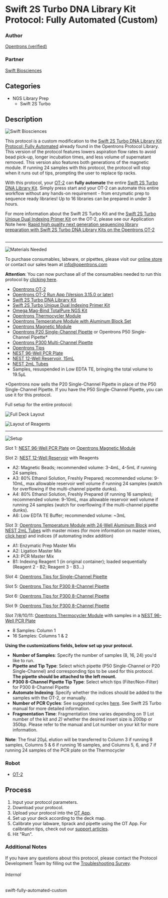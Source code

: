 # Swift 2S Turbo DNA Library Kit Protocol: Fully Automated (Custom)

### Author
[Opentrons (verified)](https://opentrons.com/)

### Partner
[Swift Biosciences](https://swiftbiosci.com/)



## Categories
* NGS Library Prep
	* Swift 2S Turbo


## Description
![Swift Biosciences](https://opentrons-protocol-library-website.s3.amazonaws.com/custom-README-images/swift-2s-protocol/swift_logo.jpg)

This protocol is a custom modification to the [Swift 2S Turbo DNA Library Kit Protocol: Fully Automated](https://protocols.opentrons.com/protocol/swift-fully-automated) already found in the Opentrons Protocol Library. This version of the protocol features lowers aspiration flow rates to avoid bead pick-up, longer incubation times, and less volume of supernatant removed. This version also features both generations of the magnetic module. If running 24 samples with this protocol, the protocol will stop when it runs out of tips, prompting the user to replace tip racks.

With this protocol, your [OT-2](https://shop.opentrons.com/collections/ot-2-robot/products/ot-2) can **fully automate** the entire [Swift 2S Turbo DNA Library Kit](https://swiftbiosci.com/swift-2s-turbo-dna-library-kits/). Simply press start and your OT-2 can automate this entire workflow without any hands-on requirement - from enzymatic prep to sequence ready libraries! Up to 16 libraries can be prepared in under 3 hours.


For more information about the Swift 2S Turbo Kit and the [Swift 2S Turbo Unique Dual Indexing Primer Kit](https://shop.opentrons.com/products/swift-2s-turbo-unique-dual-indexing-primer-kit-96-rxns?_pos=1&_sid=f1fb599e7&_ss=r) on the OT-2, please see our Application Note here: [Rapid high quality next generation sequencing library preparation with Swift 2S Turbo DNA Library Kits on the Opentrons OT-2](https://opentrons-landing-img.s3.amazonaws.com/bundles/swift_automated_ngs_application_note.pdf)</br>
</br>


---
![Materials Needed](https://s3.amazonaws.com/opentrons-protocol-library-website/custom-README-images/001-General+Headings/materials.png)

To purchase consumables, labware, or pipettes, please visit our [online store](https://shop.opentrons.com/) or contact our sales team at [info@opentrons.com](mailto:info@opentrons.com)


**Attention**: You can now purchase all of the consumables needed to run this protocol by [clicking here](https://shop.opentrons.com/products/ngs-library-prep-workstation-consumables-refill).

* [Opentrons OT-2](https://shop.opentrons.com/collections/ot-2-robot/products/ot-2)
* [Opentrons OT-2 Run App (Version 3.15.0 or later)](https://opentrons.com/ot-app/)
* [Swift 2S Turbo DNA Library Kit](https://swiftbiosci.com/swift-2s-turbo-dna-library-kits/)
* [Swift 2S Turbo Unique Dual Indexing Primer Kit](https://shop.opentrons.com/products/swift-2s-turbo-unique-dual-indexing-primer-kit-96-rxns?_pos=1&_sid=f1fb599e7&_ss=r)
* [Omega Mag-Bind TotalPure NGS Kit](https://shop.opentrons.com/collections/verified-reagents/products/mag-bind-total-pure-ngs)
* [Opentrons Thermocycler Module](https://shop.opentrons.com/collections/hardware-modules/products/thermocycler-module)
* [Opentrons Temperature Module with Aluminum Block Set](https://shop.opentrons.com/collections/hardware-modules/products/tempdeck)
* [Opentrons Magnetic Module](https://shop.opentrons.com/collections/hardware-modules/products/magdeck)
* [Opentrons P20 Single-Channel Pipette](https://shop.opentrons.com/collections/ot-2-pipettes/products/single-channel-electronic-pipette) or Opentrons P50 Single-Channel Pipette*
* [Opentrons P300 Multi-Channel Pipette](https://shop.opentrons.com/collections/ot-2-robot/products/8-channel-electronic-pipette)
* [Opentrons Tips](https://shop.opentrons.com/collections/opentrons-tips)
* [NEST 96-Well PCR Plate](https://shop.opentrons.com/collections/lab-plates/products/nest-0-1-ml-96-well-pcr-plate-full-skirt)
* [NEST 12-Well Reservoir, 15mL](https://shop.opentrons.com/collections/reservoirs/products/nest-12-well-reservoir-15-ml)
* [NEST 2mL Tubes](https://shop.opentrons.com/collections/tubes/products/nest-2-0-ml-sample-vial)
* Samples, resuspended in Low EDTA TE, bringing the total volume to 19.5µL



\*Opentrons now sells the P20 Single-Channel Pipette in place of the P50 Single-Channel Pipette. If you have the P50 Single-Channel Pipette, you can use it for this protocol.


Full setup for the entire protocol:

![Full Deck Layout](https://opentrons-protocol-library-website.s3.amazonaws.com/custom-README-images/swift-2s-protocol/swift-fa-layout.png)

![Layout of Reagents](https://opentrons-protocol-library-website.s3.amazonaws.com/custom-README-images/swift-2s-protocol/swift-fa-labware.jpeg)




---
![Setup](https://s3.amazonaws.com/opentrons-protocol-library-website/custom-README-images/001-General+Headings/Setup.png)


Slot 1: [NEST 96-Well PCR Plate](https://shop.opentrons.com/collections/lab-plates/products/nest-0-1-ml-96-well-pcr-plate-full-skirt) on [Opentrons Magnetic Module](https://shop.opentrons.com/collections/hardware-modules/products/magdeck)


Slot 2: [NEST 12-Well Reservoir](https://shop.opentrons.com/collections/reservoirs/products/nest-12-well-reservoir-15-ml) with Reagents
* A2: Magnetic Beads; recommended volume: 3-4mL, 4-5mL if running 24 samples.
* A3: 80% Ethanol Solution, Freshly Prepared; recommended volume: 9-10mL, max allowable reservoir well volume if running 24 samples (watch for overflowing if the multi-channel pipette dunks).
* A4: 80% Ethanol Solution, Freshly Prepared (if running 16 samples); recommended volume: 9-10mL, max allowable reservoir well volume if running 24 samples (watch for overflowing if the multi-channel pipette dunks).
* A6: Low EDTA TE Buffer; recommended volume: ~3mL


Slot 3: [Opentrons Temperature Module with 24-Well Aluminum Block](https://shop.opentrons.com/collections/hardware-modules/products/tempdeck) and [NEST 2mL Tubes](https://shop.opentrons.com/collections/tubes/products/nest-2-0-ml-sample-vial) with master mixes (for more information on master mixes, [click here](https://opentrons-protocol-library-website.s3.amazonaws.com/Technical+Notes/swift-fully-automated-custom/Swift+2s+Turbo+Fully+Automated+MasterMix+Volumes+(1).xlsx)) and indices (if automating index addition)
* A1: Enzymatic Prep Master Mix
* A2: Ligation Master Mix
* A3: PCR Master Mix
* B1: Indexing Reagent 1 (in original container); loaded sequentially (Reagent 2 - B2; Reagent 3 - B3...)


Slot 4: [Opentrons Tips for Single-Channel Pipette](https://shop.opentrons.com/collections/opentrons-tips)


Slot 5: [Opentrons Tips for P300 8-Channel Pipette](https://shop.opentrons.com/collections/opentrons-tips)


Slot 6: [Opentrons Tips for P300 8-Channel Pipette](https://shop.opentrons.com/collections/opentrons-tips)


Slot 9: [Opentrons Tips for P300 8-Channel Pipette](https://shop.opentrons.com/collections/opentrons-tips)



Slot 7/8/10/11: [Opentrons Thermocycler Module](https://shop.opentrons.com/collections/hardware-modules/products/thermocycler-module) with samples in a [NEST 96-Well PCR Plate](https://shop.opentrons.com/collections/lab-plates/products/nest-0-1-ml-96-well-pcr-plate-full-skirt)
* 8 Samples: Column 1
* 16 Samples: Columns 1 & 2



__Using the customizations fields, below set up your protocol.__
* **Number of Samples**: Specify the number of samples (8, 16, 24) you'd like to run.
* **Pipette and Tip Type**: Select which pipette (P50 Single-Channel or P20 Single-Channel) and corresponding tips to be used for this protocol. **The pipette should be attached to the left mount.**
* **P300 8-Channel Pipette Tip Type**: Select which tips (Filter/Non-Filter) for P300 8-Channel Pipette
* **Automate Indexing**: Specify whether the indices should be added to the samples with the OT-2, or manually.
* **Number of PCR Cycles**: See suggested cycles [here](https://opentrons-protocol-library-website.s3.amazonaws.com/Technical+Notes/swift-fully-automated-custom/Swift+Fully+Automated+-+PCR+Cycles+Recommendation.xlsx). See Swift 2S Turbo manual for more detailed information.
* **Fragmentation Time**: Fragmentation time varies depending on *1)* Lot number of the kit and *2)* whether the desired insert size is 200bp or 350bp. Please refer to the manual and Lot number on your kit for more information.



**Note**: The final 20µL elution will be transferred to Column 3 if running 8 samples, Columns 5 & 6 if running 16 samples, and Columns 5, 6, and 7 if running 24 samples of the PCR plate on the Thermocycler

### Robot
* [OT-2](https://opentrons.com/ot-2)

## Process

1. Input your protocol parameters.
2. Download your protocol.
3. Upload your protocol into the [OT App](https://opentrons.com/ot-app).
4. Set up your deck according to the deck map.
5. Calibrate your labware, tiprack and pipette using the OT App. For calibration tips, check out our [support articles](https://support.opentrons.com/en/collections/1559720-guide-for-getting-started-with-the-ot-2).
6. Hit "Run".

### Additional Notes
If you have any questions about this protocol, please contact the Protocol Development Team by filling out the [Troubleshooting Survey](https://protocol-troubleshooting.paperform.co/).

###### Internal
swift-fully-automated-custom

